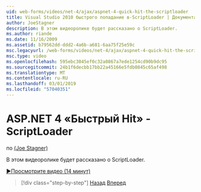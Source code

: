 ```yaml
---
uid: web-forms/videos/net-4/ajax/aspnet-4-quick-hit-the-scriptloader
title: Visual Studio 2010 быстрого попадание в-ScriptLoader | Документация Майкрософт
author: JoeStagner
description: В этом видеоролике будет рассказано о ScriptLoader.
ms.author: riande
ms.date: 11/16/2009
ms.assetid: b79562dd-ddd2-4a6b-a681-6aa75f25e59c
msc.legacyurl: /web-forms/videos/net-4/ajax/aspnet-4-quick-hit-the-scriptloader
msc.type: video
ms.openlocfilehash: 595ebc3045ef0c32a0867a7ede1254cd90b9dc95
ms.sourcegitcommit: 24b1f6decbb17bb22a45166e5fdb0845c65af498
ms.translationtype: MT
ms.contentlocale: ru-RU
ms.lasthandoff: 03/01/2019
ms.locfileid: "57040351"
---
```

<a name="aspnet-4-quick-hit---the-scriptloader"></a>ASP.NET 4 «Быстрый Hit» - ScriptLoader
====================
по [(Joe Stagner)](https://github.com/JoeStagner)

В этом видеоролике будет рассказано о ScriptLoader.

[&#9654;Просмотрите видео (14 минут)](https://channel9.msdn.com/Blogs/ASP-NET-Site-Videos/aspnet-4-quick-hit-the-scriptloader)

> [!div class="step-by-step"]
> [Назад](aspnet-4-quick-hit-imperative-javascript-syntax-for-microsoft-client-side-controls.md)
> [Вперед](aspnet-4-quick-hit-jquery-syntax-for-microsoft-ajax.md)
